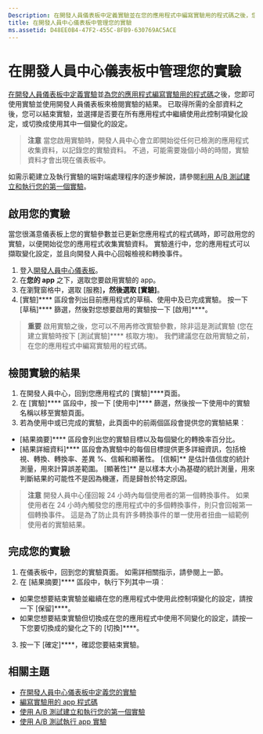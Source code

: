 ```yaml
---
Description: 在開發人員儀表板中定義實驗並在您的應用程式中編寫實驗用的程式碼之後，您即可使用實驗並使用開發人員儀表板來檢閱實驗的結果。
title: 在開發人員中心儀表板中管理您的實驗
ms.assetid: D48EE0B4-47F2-455C-8FB9-630769AC5ACE
---
```


# 在開發人員中心儀表板中管理您的實驗

[在開發人員儀表板中定義實驗](define-your-experiment-in-the-dev-center-dashboard.md)並[為您的應用程式編寫實驗用的程式碼](code-your-experiment-in-your-app.md)之後，您即可使用實驗並使用開發人員儀表板來檢閱實驗的結果。 已取得所需的全部資料之後，您可以結束實驗，並選擇是否要在所有應用程式中繼續使用此控制項變化設定，或切換成使用其中一個變化的設定。

> **注意** 當您啟用實驗時，開發人員中心會立即開始從任何已檢測的應用程式收集資料，以記錄您的實驗資料。 不過，可能需要幾個小時的時間，實驗資料才會出現在儀表板中。

如需示範建立及執行實驗的端對端處理程序的逐步解說，請參閱[利用 A/B 測試建立和執行您的第一個實驗](create-and-run-your-first-experiment-with-a-b-testing.md)。

## 啟用您的實驗

當您很滿意儀表板上您的實驗參數並已更新您應用程式的程式碼時，即可啟用您的實驗，以便開始從您的應用程式收集實驗資料。 實驗進行中，您的應用程式可以擷取變化設定，並且向開發人員中心回報檢視和轉換事件。

1. 登入[開發人員中心儀表板](https://dev.windows.com/overview)。
2. 在**您的 app** 之下，選取您要啟用實驗的 app。
3. 在瀏覽窗格中，選取 [服務]****，然後選取 [實驗]****。
4. [實驗]**** 區段會列出目前應用程式的草稿、使用中及已完成實驗。 按一下 [草稿]**** 篩選，然後對您想要啟用的實驗按一下 [啟用]****。

> **重要** 啟用實驗之後，您可以不用再修改實驗參數，除非這是測試實驗 (您在建立實驗時按下 [測試實驗]**** 核取方塊)。 我們建議您在啟用實驗之前，在您的應用程式中編寫實驗用的程式碼。


## 檢閱實驗的結果

1. 在開發人員中心，回到您應用程式的 [實驗]****頁面。
2. 在 [實驗]**** 區段中，按一下 [使用中]**** 篩選，然後按一下使用中的實驗名稱以移至實驗頁面。
3. 若為使用中或已完成的實驗，此頁面中的前兩個區段會提供您的實驗結果︰
  * [結果摘要]**** 區段會列出您的實驗目標以及每個變化的轉換率百分比。
  * [結果詳細資料]**** 區段會為實驗中的每個目標提供更多詳細資訊，包括檢視、轉換、轉換率、差異 %、信賴和顯著性。 [信賴]** 是估計值信度的統計測量，用來計算誤差範圍。 [顯著性]** 是以樣本大小為基礎的統計測量，用來判斷結果的可能性不是因為機運，而是歸咎於特定原因。

  >**注意** 開發人員中心僅回報 24 小時內每個使用者的第一個轉換事件。 如果使用者在 24 小時內觸發您的應用程式中的多個轉換事件，則只會回報第一個轉換事件。 這是為了防止具有許多轉換事件的單一使用者扭曲一組範例使用者的實驗結果。


## 完成您的實驗

1. 在儀表板中，回到您的實驗頁面。 如需詳相關指示，請參閱上一節。
2. 在 [結果摘要]**** 區段中，執行下列其中一項︰
  * 如果您想要結束實驗並繼續在您的應用程式中使用此控制項變化的設定，請按一下 [保留]****。
  * 如果您想要結束實驗但切換成在您的應用程式中使用不同變化的設定，請按一下您要切換成的變化之下的 [切換]****。
3. 按一下 [確定]****，確認您要結束實驗。


## 相關主題

  * [在開發人員中心儀表板中定義您的實驗](define-your-experiment-in-the-dev-center-dashboard.md)
  * [編寫實驗用的 app 程式碼](code-your-experiment-in-your-app.md)
  * [使用 A/B 測試建立和執行您的第一個實驗](create-and-run-your-first-experiment-with-a-b-testing.md)
  * [使用 A/B 測試執行 app 實驗](run-app-experiments-with-a-b-testing.md)


<!--HONumber=Mar16_HO5-->


